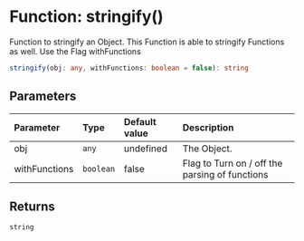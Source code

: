 # Function: stringify()

Function to stringify an Object. This Function is able to stringify Functions as well. Use the Flag withFunctions

```ts
stringify(obj: any, withFunctions: boolean = false): string
```

## Parameters

| Parameter     | Type      | Default value | Description                                    |
| :------------ | :-------- | :------------ | :--------------------------------------------- |
| obj           | `any`     | undefined     | The Object.                                    |
| withFunctions | `boolean` | false         | Flag to Turn on / off the parsing of functions |

## Returns

`string`

